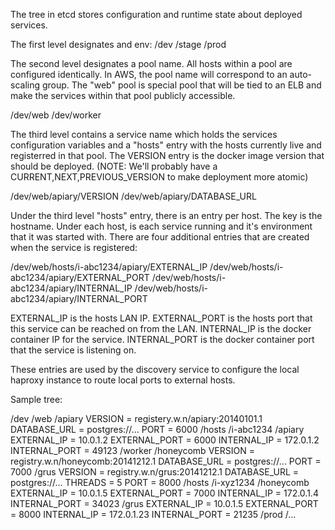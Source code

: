 The tree in etcd stores configuration and runtime state about deployed
services.

The first level designates and env:
  /dev
  /stage
  /prod

The second level designates a pool name.  All hosts within a pool are
configured identically.  In AWS, the pool name will correspond to an
auto-scaling group.  The "web" pool is special pool that will be tied
to an ELB and make the services within that pool publicly accessible.

  /dev/web
  /dev/worker

The third level contains a service name which holds the services
configuration variables and a "hosts" entry with the hosts currently
live and registerred in that pool.  The VERSION entry is the docker
image version that should be deployed.  (NOTE: We'll probably have
a CURRENT,NEXT,PREVIOUS_VERSION to make deployment more atomic)

  /dev/web/apiary/VERSION
  /dev/web/apiary/DATABASE_URL

Under the third level "hosts" entry, there is an entry per host.  The
key is the hostname.  Under each host, is each service running and
it's environment that it was started with.  There are four additional
entries that are created when the service is registered:

  /dev/web/hosts/i-abc1234/apiary/EXTERNAL_IP
  /dev/web/hosts/i-abc1234/apiary/EXTERNAL_PORT
  /dev/web/hosts/i-abc1234/apiary/INTERNAL_IP
  /dev/web/hosts/i-abc1234/apiary/INTERNAL_PORT

  EXTERNAL_IP is the hosts LAN IP.
  EXTERNAL_PORT is the hosts port that this service can be reached on from the
  LAN.
  INTERNAL_IP is the docker container IP for the service.
  INTERNAL_PORT is the docker container port that the service is listening on.

These entries are used by the discovery service to configure the local haproxy
instance to route local ports to external hosts.

Sample tree:

/dev
  /web
    /apiary
      VERSION = registery.w.n/apiary:20140101.1
      DATABASE_URL = postgres://...
      PORT = 6000
    /hosts
      /i-abc1234
        /apiary
          EXTERNAL_IP = 10.0.1.2
          EXTERNAL_PORT = 6000
          INTERNAL_IP = 172.0.1.2
          INTERNAL_PORT = 49123
  /worker
    /honeycomb
      VERSION = registry.w.n/honeycomb:20141212.1
      DATABASE_URL = postgres://...
      PORT = 7000
    /grus
      VERSION = registry.w.n/grus:20141212.1
      DATABASE_URL = postgres://...
      THREADS = 5
      PORT = 8000
    /hosts
      /i-xyz1234
        /honeycomb
          EXTERNAL_IP = 10.0.1.5
          EXTERNAL_PORT = 7000
          INTERNAL_IP = 172.0.1.4
          INTERNAL_PORT = 34023
       /grus
         EXTERNAL_IP = 10.0.1.5
         EXTERNAL_PORT = 8000
         INTERNAL_IP = 172.0.1.23
         INTERNAL_PORT = 21235
/prod
  /...